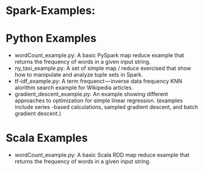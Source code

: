 # Spark-Examples:


# Python Examples
- wordCount_example.py: A basic PySpark map reduce example that returns the frequency of words in a given input string.
- ny_taxi_example.py: A set of simple map / reduce exercised that show how to manipulate and analyze tuple sets in Spark.  
- tf-idf_example.py: A term frequenct — inverse data frequency KNN alorithm search example for Wikipedia articles.
- gradient_descent_example.py: An example showing different approaches to optimization for simple linear regression.  (examples include series -based calculations, sampled gradient descent, and batch gradient descent.)  

# Scala Examples
- wordCount_example.py: A basic Scala RDD map reduce example that returns the frequency of words in a given input string.

